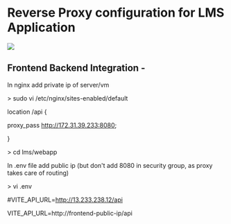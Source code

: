 # **Reverse Proxy configuration for LMS Application**

![](RackMultipart20230602-1-6a5ils_html_3d0115d7fd830484.png)

## **Frontend Backend Integration -**

In nginx add private ip of server/vm

\> sudo vi /etc/nginx/sites-enabled/default

location /api {

proxy\_pass http://172.31.39.233:8080;

}

\> cd lms/webapp

In .env file add public ip (but don't add 8080 in security group, as proxy takes care of routing)

\> vi .env

#VITE\_API\_URL=http://13.233.238.12/api

VITE\_API\_URL=http://frontend-public-ip/api
